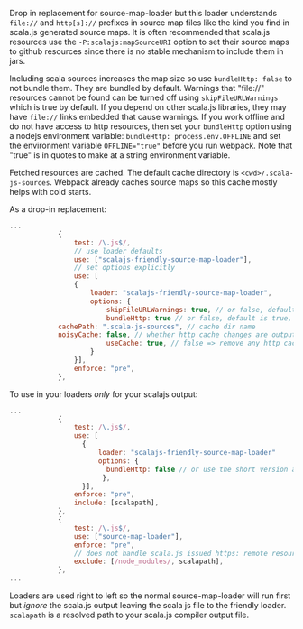 Drop in replacement for source-map-loader but this loader understands `file://`
and `http[s]://` prefixes in source map files like the kind you find in scala.js
generated source maps. It is often recommended that scala.js resources
use the `-P:scalajs:mapSourceURI` option to set their source maps to
github resources since there is no stable mechanism to include them in jars.

Including scala sources increases the map size so use `bundleHttp: false` to not
bundle them. They are bundled by default. Warnings that "file://" resources
cannot be found can be turned off using `skipFileURLWarnings` which is true by
default. If you depend on other scala.js libraries, they may have `file://`
links embedded that cause warnings. If you work offline and do not have access
to http resources, then set your
`bundleHttp` option using a nodejs environment variable: `bundleHttp:
process.env.OFFLINE` and set the environment variable `OFFLINE="true"` before
you run webpack. Note that "true" is in quotes to make at a string environment
variable.

Fetched resources are cached. The default cache directory is `<cwd>/.scala-js-sources`.
Webpack already caches source maps so this cache mostly helps with 
cold starts.

As a drop-in replacement:
```javascript
...
            {
                test: /\.js$/,
                // use loader defaults
                use: ["scalajs-friendly-source-map-loader"],
                // set options explicitly
                use: [
                { 
                    loader: "scalajs-friendly-source-map-loader",
                    options: {
                        skipFileURLWarnings: true, // or false, default is true
                        bundleHttp: true // or false, default is true,
			cachePath: ".scala-js-sources", // cache dir name
			noisyCache: false, // whether http cache changes are output
                        useCache: true, // false => remove any http cache processing
                    }
                }],
                enforce: "pre",
            },
```

To use in your loaders *only* for your scalajs output:

```javascript
...
            {
                test: /\.js$/,
                use: [
                  { 
                      loader: "scalajs-friendly-source-map-loader"
                      options: {
                        bundleHttp: false // or use the short version above
                       },
                  }],
                enforce: "pre",
                include: [scalapath],
            },
            {
                test: /\.js$/,
                use: ["source-map-loader"],
                enforce: "pre",
                // does not handle scala.js issued https: remote resources
                exclude: [/node_modules/, scalapath],
            },
...
```

Loaders are used right to left so the normal source-map-loader will run first
but *ignore* the scala.js output leaving the scala js file to the friendly
loader. `scalapath` is a resolved path to your scala.js compiler output file.

